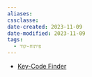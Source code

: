 ```yaml
---
aliases: 
cssclasse: 
date-created: 2023-11-09
date-modified: 2023-11-09
tags:
  - פיתוח-קוד
---
```


- [ Key-Code Finder](https://www.toptal.com/developers/keycode)
